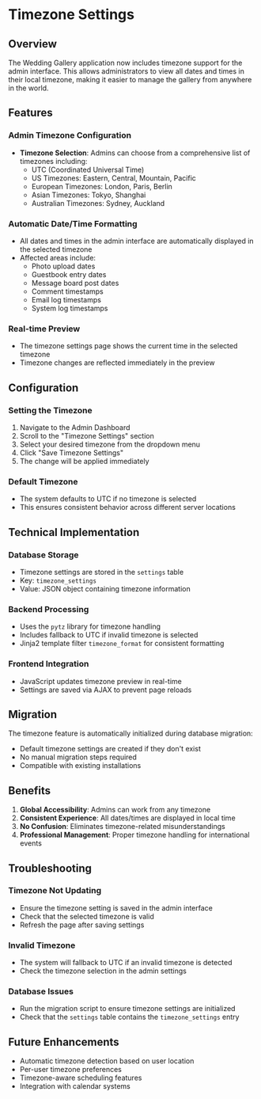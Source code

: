 # Timezone Settings

## Overview

The Wedding Gallery application now includes timezone support for the admin interface. This allows administrators to view all dates and times in their local timezone, making it easier to manage the gallery from anywhere in the world.

## Features

### Admin Timezone Configuration
- **Timezone Selection**: Admins can choose from a comprehensive list of timezones including:
  - UTC (Coordinated Universal Time)
  - US Timezones: Eastern, Central, Mountain, Pacific
  - European Timezones: London, Paris, Berlin
  - Asian Timezones: Tokyo, Shanghai
  - Australian Timezones: Sydney, Auckland

### Automatic Date/Time Formatting
- All dates and times in the admin interface are automatically displayed in the selected timezone
- Affected areas include:
  - Photo upload dates
  - Guestbook entry dates
  - Message board post dates
  - Comment timestamps
  - Email log timestamps
  - System log timestamps

### Real-time Preview
- The timezone settings page shows the current time in the selected timezone
- Timezone changes are reflected immediately in the preview

## Configuration

### Setting the Timezone
1. Navigate to the Admin Dashboard
2. Scroll to the "Timezone Settings" section
3. Select your desired timezone from the dropdown menu
4. Click "Save Timezone Settings"
5. The change will be applied immediately

### Default Timezone
- The system defaults to UTC if no timezone is selected
- This ensures consistent behavior across different server locations

## Technical Implementation

### Database Storage
- Timezone settings are stored in the `settings` table
- Key: `timezone_settings`
- Value: JSON object containing timezone information

### Backend Processing
- Uses the `pytz` library for timezone handling
- Includes fallback to UTC if invalid timezone is selected
- Jinja2 template filter `timezone_format` for consistent formatting

### Frontend Integration
- JavaScript updates timezone preview in real-time
- Settings are saved via AJAX to prevent page reloads

## Migration

The timezone feature is automatically initialized during database migration:
- Default timezone settings are created if they don't exist
- No manual migration steps required
- Compatible with existing installations

## Benefits

1. **Global Accessibility**: Admins can work from any timezone
2. **Consistent Experience**: All dates/times are displayed in local time
3. **No Confusion**: Eliminates timezone-related misunderstandings
4. **Professional Management**: Proper timezone handling for international events

## Troubleshooting

### Timezone Not Updating
- Ensure the timezone setting is saved in the admin interface
- Check that the selected timezone is valid
- Refresh the page after saving settings

### Invalid Timezone
- The system will fallback to UTC if an invalid timezone is detected
- Check the timezone selection in the admin settings

### Database Issues
- Run the migration script to ensure timezone settings are initialized
- Check that the `settings` table contains the `timezone_settings` entry

## Future Enhancements

- Automatic timezone detection based on user location
- Per-user timezone preferences
- Timezone-aware scheduling features
- Integration with calendar systems 